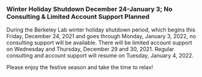 ### Winter Holiday Shutdown December 24-January 3; No Consulting & Limited Account Support Planned

During the Berkeley Lab winter holiday shutdown period, which begins this 
Friday, December 24, 2021 and goes through Monday, January 3, 2022, no 
consulting support will be available. There will be limited account support on 
Wednesday and Thursday, December 29 and 30, 2021. Regular consulting and account
support will resume on Tuesday, January 4, 2022.

Please enjoy the festive season and take the time to relax!
